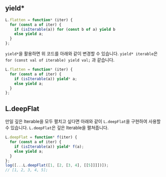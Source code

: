 ## yield*

```javascript
L.flatten = function* (iter) {
  for (const a of iter) {
    if (isIterable(a)) for (const b of a) yield b
    else yield a;
  }
};
```

`yield*`을 활용하면 위 코드를 아래와 같이 변경할 수 있습니다. `yield* iterable`은 `for (const val of iterable) yield val;` 과 같습니다.

```javascript
L.flatten = function* (iter) {
  for (const a of iter) {
    if (isIterable(a)) yield* a;
    else yield a;
  }
};
```

## L.deepFlat

만일 깊은 Iterable을 모두 펼치고 싶다면 아래와 같이 `L.deepFlat`을 구현하여 사용할 수 있습니다. `L.deepFlat`은 깊은 Iterable을 펼쳐줍니다.

```javascript
L.deepFlat = function* f(iter) {
  for (const a of iter) {
    if (isIterable(a)) yield* f(a);
    else yield a;
  }
};
log([...L.deepFlat([1, [2, [3, 4], [[5]]]])]);
// [1, 2, 3, 4, 5];
```